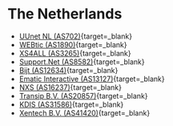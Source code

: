 # The Netherlands

- [UUnet NL (AS702)](http://zelfservice.nl.uu.net/netwerk/pops/trace.uunet){target=_blank}
- [WEBtic (AS1890)](http://www.webtic.nl/traceroute.p){target=_blank}
- [XS4ALL (AS3265)](http://www.uhro.net/lg/){target=_blank}
- [Support.Net (AS8582)](http://www.traceroute.nl/){target=_blank}
- [Bijt (AS12634)](http://bijt.net/trace){target=_blank}
- [Ematic Interactive (AS13127)](http://www.ematic.nl/3.0/platform/netwerk_&_tools/){target=_blank}
- [NXS (AS16237)](http://www.vakantieland.nl/traceroute/){target=_blank}
- [Transip B.V. (AS20857)](http://www.transip.nl/network/){target=_blank}
- [KDIS (AS31586)](http://www.kdiss.com/content.php?site=1&lang=1&id=251){target=_blank}
- [Xentech B.V. (AS41420)](http://www.xentech.net/speedtest/){target=_blank}
